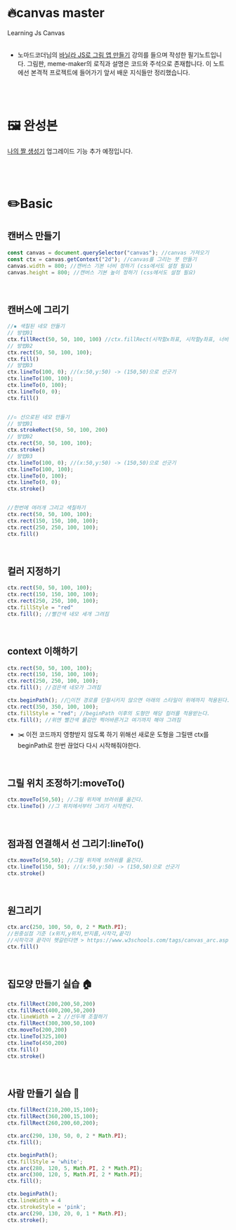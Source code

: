 # 🔥canvas master
Learning Js Canvas
<br/><br/>
* 노마드코더님의 [바닐라 JS로 그림 앱 만들기](https://nomadcoders.co/javascript-for-beginners-2) 강의를 들으며 작성한 필기노트입니다.
그림판, meme-maker의 로직과 설명은 코드와 주석으로 존재합니다.
이 노트에선 본격적 프로젝트에 들어가기 앞서 배운 지식들만 정리했습니다.
<br/><br/><br/><br/>

# 🖼 완성본
[나의 짤 생성기](https://suryeon-lee.github.io/edu-meme-maker/)
업그레이드 기능 추가 예정입니다.
<br/><br/><br/><br/>


# ✏️Basic

## 캔버스 만들기
```js
const canvas = document.querySelector("canvas"); //canvas 가져오기
const ctx = canvas.getContext("2d"); //canvas를 그리는 붓 만들기
canvas.width = 800; //캔버스 기본 너비 정하기 (css에서도 설정 필요)
canvas.height = 800; //캔버스 기본 높이 정하기 (css에서도 설정 필요)
```
<br/>

## 캔버스에 그리기
```js
//▪️ 색칠된 네모 만들기
// 방법01
ctx.fillRect(50, 50, 100, 100) //ctx.fillRect(시작할x좌표, 시작할y좌표, 너비, 높이)
// 방법02
ctx.rect(50, 50, 100, 100);
ctx.fill()
// 방법03
ctx.lineTo(100, 0); //(x:50,y:50) -> (150,50)으로 선긋기
ctx.lineTo(100, 100);
ctx.lineTo(0, 100);
ctx.lineTo(0, 0);
ctx.fill()


//▫️ 선으로된 네모 만들기
// 방법01
ctx.strokeRect(50, 50, 100, 200)
// 방법02
ctx.rect(50, 50, 100, 100);
ctx.stroke()
// 방법03
ctx.lineTo(100, 0); //(x:50,y:50) -> (150,50)으로 선긋기
ctx.lineTo(100, 100);
ctx.lineTo(0, 100);
ctx.lineTo(0, 0);
ctx.stroke()


//한번에 여러개 그리고 색칠하기
ctx.rect(50, 50, 100, 100);
ctx.rect(150, 150, 100, 100);
ctx.rect(250, 250, 100, 100);
ctx.fill()
```
<br/>

## 컬러 지정하기
```js
ctx.rect(50, 50, 100, 100);
ctx.rect(150, 150, 100, 100);
ctx.rect(250, 250, 100, 100);
ctx.fillStyle = "red"
ctx.fill(); //빨간색 네모 세개 그려짐
```
<br/>

## context 이해하기
```js
ctx.rect(50, 50, 100, 100);
ctx.rect(150, 150, 100, 100);
ctx.rect(250, 250, 100, 100);
ctx.fill(); //검은색 네모가 그려짐

ctx.beginPath(); //🛑이전 경로를 단절시키지 않으면 아래의 스타일이 위에까지 적용된다.
ctx.rect(350, 350, 100, 100);
ctx.fillStyle = "red"; //beginPath 이후의 도형만 해당 컬러를 적용받는다.
ctx.fill(); //위엔 빨간색 물감만 찍어바른거고 여기까지 해야 그려짐
```
* ✂️ 이전 코드까지 영향받지 않도록 하기 위해선 새로운 도형을 그릴땐 ctx를 beginPath로 한번 끊었다 다시 시작해줘야한다.

<br/>

## 그릴 위치 조정하기:moveTo()
```js
ctx.moveTo(50,50); //그릴 위치에 브러쉬를 옮긴다.
ctx.lineTo() //그 위치에서부터 그리기 시작한다.
```
<br/>


## 점과점 연결해서 선 그리기:lineTo()
```js
ctx.moveTo(50,50); //그릴 위치에 브러쉬를 옮긴다.
ctx.lineTo(150, 50); //(x:50,y:50) -> (150,50)으로 선긋기
ctx.stroke()
```
<br/>


## 원그리기
```js
ctx.arc(250, 100, 50, 0, 2 * Math.PI); 
//원중심점 기준 (x위치,y위치,반지름,시작각,끝각)
//시작각과 끝각이 헷갈린다면 > https://www.w3schools.com/tags/canvas_arc.asp
ctx.fill()
```
<br/>


## 집모양 만들기 실습 🏠
```js
ctx.fillRect(200,200,50,200)
ctx.fillRect(400,200,50,200)
ctx.lineWidth = 2 //선두께 조절하기
ctx.fillRect(300,300,50,100)
ctx.moveTo(200,200)
ctx.lineTo(325,100)
ctx.lineTo(450,200)
ctx.fill()
ctx.stroke()
```
<br/>


## 사람 만들기 실습 🕺
```js
ctx.fillRect(210,200,15,100);
ctx.fillRect(360,200,15,100);
ctx.fillRect(260,200,60,200);

ctx.arc(290, 130, 50, 0, 2 * Math.PI);
ctx.fill();

ctx.beginPath();
ctx.fillStyle = 'white';
ctx.arc(280, 120, 5, Math.PI, 2 * Math.PI);
ctx.arc(300, 120, 5, Math.PI, 2 * Math.PI);
ctx.fill();

ctx.beginPath();
ctx.lineWidth = 4
ctx.strokeStyle = 'pink';
ctx.arc(290, 130, 20, 0, 1 * Math.PI);
ctx.stroke();
```
